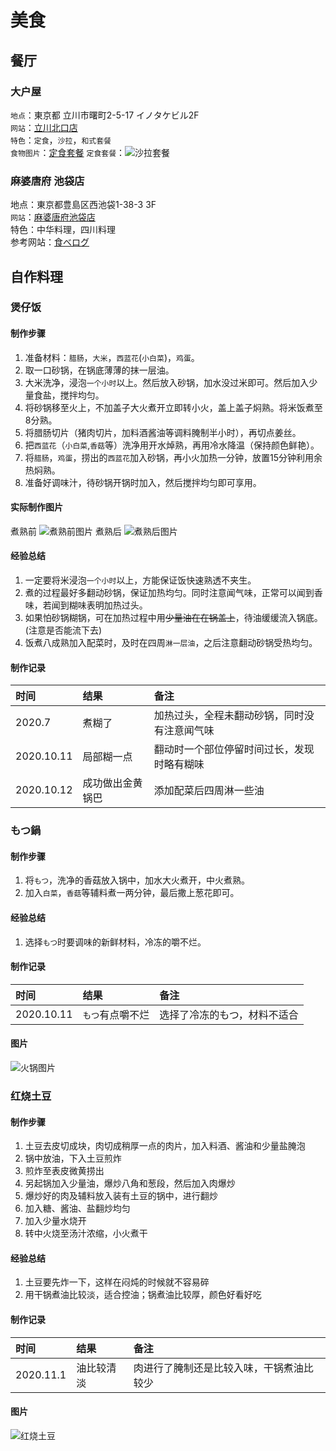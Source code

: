 # 美食
## 餐厅
### 大户屋
`地点`：東京都 立川市曙町2-5-17 イノタケビル2F    
`网站`：[立川北口店](https://www.ootoya.com/store/detail/000091.html)    
`特色`：`定食`，`沙拉`，`和式套餐`    
`食物图片`：[定食套餐](https://www.ootoya.com/menu/teisyoku/)
`定食套餐`：![沙拉套餐](assets/salada_set.jpg)

### 麻婆唐府 池袋店
地点：東京都豊島区西池袋1-38-3 3F        
`网站`：[麻婆唐府池袋店](https://themarbotofu-ikebukuro.owst.jp/)     
特色：中华料理，四川料理     
参考网站：[食べログ](https://tabelog.com/tokyo/A1305/A130501/13211080/)   

## 自作料理
### 煲仔饭
#### 制作步骤
1. 准备材料：`腊肠`，`大米`，`西蓝花`(`小白菜`)，`鸡蛋`。     
2. 取一口砂锅，在锅底薄薄的抹一层油。      
3. 大米洗净，浸泡`一个小时`以上。然后放入砂锅，加水没过米即可。然后加入少量食盐，搅拌均匀。    
4. 将砂锅移至火上，不加盖子大火煮开立即转小火，盖上盖子焖熟。将米饭煮至8分熟。
5. 将腊肠切片（猪肉切片，加料酒酱油等调料腌制半小时），再切点姜丝。   
6. 把`西蓝花`（`小白菜`,`香菇`等）洗净用开水焯熟，再用冷水降温（保持颜色鲜艳）。
7. 将`腊肠`，`鸡蛋`，捞出的`西蓝花`加入砂锅，再小火加热一分钟，放置15分钟利用余热焖熟。   
8. 准备好调味汁，待砂锅开锅时加入，然后搅拌均匀即可享用。

#### 实际制作图片
煮熟前
![煮熟前图片](assets/baozaifan_before.jpg)
煮熟后
![煮熟后图片](assets/baozaifan_after.jpg)

#### 经验总结
1. 一定要将米浸泡`一个小时`以上，方能保证饭快速熟透不夹生。   
2. 煮的过程最好多翻动砂锅，保证加热均匀。同时注意闻气味，正常可以闻到香味，若闻到糊味表明加热过头。    
3. 如果怕砂锅糊锅，可在加热过程中用~~少量油在在锅盖上~~，待油缓缓流入锅底。(注意是否能流下去)    
4. 饭煮八成熟加入配菜时，及时在四周`淋一层油`，之后注意翻动砂锅受热均匀。

#### 制作记录

|时间|结果|备注|
|:---|:---|:---|
|2020.7|煮糊了|加热过头，全程未翻动砂锅，同时没有注意闻气味|
|2020.10.11|局部糊一点|翻动时一个部位停留时间过长，发现时略有糊味|   
|2020.10.12|成功做出金黄锅巴|添加配菜后四周淋一些油|    

### もつ鍋
#### 制作步骤
1. 将`もつ`，洗净的香菇放入锅中，加水大火煮开，中火煮熟。
2. 加入`白菜`，`香菇`等辅料煮一两分钟，最后撒上葱花即可。

#### 经验总结
1. 选择`もつ`时要调味的新鲜材料，冷冻的嚼不烂。

#### 制作记录

|时间|结果|备注|
|:---|:---|:---|
|2020.10.11|`もつ`有点嚼不烂|选择了冷冻的もつ，材料不适合|

#### 图片
![火锅图片](assets/motsunabe.jpg)

### 红烧土豆
#### 制作步骤
1. 土豆去皮切成块，肉切成稍厚一点的肉片，加入料酒、酱油和少量盐腌泡
2. 锅中放油，下入土豆煎炸
3. 煎炸至表皮微黄捞出
4. 另起锅加入少量油，爆炒八角和葱段，然后加入肉爆炒
5. 爆炒好的肉及辅料放入装有土豆的锅中，进行翻炒
6. 加入糖、酱油、盐翻炒均匀
7. 加入少量水烧开
8. 转中火烧至汤汁浓缩，小火煮干

#### 经验总结
1. 土豆要先炸一下，这样在闷炖的时候就不容易碎
2. 用干锅煮油比较淡，适合控油；锅煮油比较厚，颜色好看好吃

#### 制作记录

|时间|结果|备注|
|:---|:---|:---|
|2020.11.1|油比较清淡|肉进行了腌制还是比较入味，干锅煮油比较少|

#### 图片
![红烧土豆](assets/fry_potato.jpg)